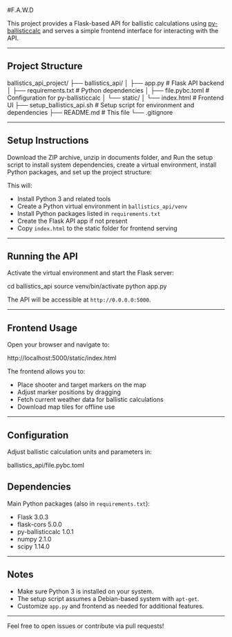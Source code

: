 #F.A.W.D

This project provides a Flask-based API for ballistic calculations using [py-ballisticcalc](https://github.com/username/py-ballisticcalc) and serves a simple frontend interface for interacting with the API.

---

## Project Structure
ballistics_api_project/
├── ballistics_api/
│ ├── app.py # Flask API backend
│ ├── requirements.txt # Python dependencies
│ ├── file.pybc.toml # Configuration for py-ballisticcalc
│ └── static/
│ └── index.html # Frontend UI
├── setup_ballistics_api.sh # Setup script for environment and dependencies
├── README.md # This file
└── .gitignore

---

## Setup Instructions

Download the ZIP archive, unzip in documents folder, and Run the setup script to install system dependencies, create a virtual environment, install Python packages, and set up the project structure:

This will:

- Install Python 3 and related tools
- Create a Python virtual environment in `ballistics_api/venv`
- Install Python packages listed in `requirements.txt`
- Create the Flask API app if not present
- Copy `index.html` to the static folder for frontend serving

---

## Running the API

Activate the virtual environment and start the Flask server:

cd ballistics_api
source venv/bin/activate
python app.py

The API will be accessible at `http://0.0.0.0:5000`.

---

## Frontend Usage

Open your browser and navigate to:

http://localhost:5000/static/index.html

The frontend allows you to:

- Place shooter and target markers on the map
- Adjust marker positions by dragging
- Fetch current weather data for ballistic calculations
- Download map tiles for offline use

---

## Configuration

Adjust ballistic calculation units and parameters in:

ballistics_api/file.pybc.toml

## Dependencies

Main Python packages (also in `requirements.txt`):

- Flask 3.0.3
- flask-cors 5.0.0
- py-ballisticcalc 1.0.1
- numpy 2.1.0
- scipy 1.14.0

---

## Notes

- Make sure Python 3 is installed on your system.
- The setup script assumes a Debian-based system with `apt-get`.
- Customize `app.py` and frontend as needed for additional features.

---

Feel free to open issues or contribute via pull requests!

